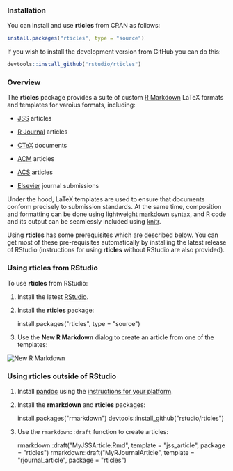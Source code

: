 
### Installation

You can install and use **rticles** from CRAN as follows:

```r
install.packages("rticles", type = "source")
```

If you wish to install the development version from GitHub you can do this:

```r
devtools::install_github("rstudio/rticles")
```


### Overview

The **rticles** package provides a suite of custom [R Markdown](http://rmarkdown.rstudio.com) LaTeX formats and templates for varoius formats, including:

- [JSS](http://www.jstatsoft.org/) articles

- [R Journal](http://journal.r-project.org/) articles

- [CTeX](http://ctex.org) documents

- [ACM](http://www.acm.org/) articles

- [ACS](http://pubs.acs.org/) articles

- [Elsevier](https://www.elsevier.com) journal submissions

Under the hood, LaTeX templates are used to ensure that documents conform precisely to submission standards. At the same time, composition and formatting can be done using lightweight [markdown](http://rmarkdown.rstudio.com/authoring_basics.html) syntax, and R code and its output can be seamlessly included using [knitr](http://yihui.name/knitr/).

Using **rticles** has some prerequisites which are described below. You can get most of these pre-requisites automatically by installing the latest release of RStudio (instructions for using **rticles** without RStudio are also provided).

### Using rticles from RStudio

To use **rticles** from RStudio:

1) Install the latest [RStudio](http://www.rstudio.com/products/rstudio/download/).

2) Install the **rticles** package: 
    
    install.packages("rticles", type = "source")
    
3) Use the **New R Markdown** dialog to create an article from one of the templates:

 ![New R Markdown](http://rmarkdown.rstudio.com/images/new_r_markdown.png)
    
    
### Using rticles outside of RStudio

1) Install [pandoc](http://johnmacfarlane.net/pandoc/) using the [instructions for your platform](https://github.com/rstudio/rmarkdown/blob/master/PANDOC.md).

2) Install the **rmarkdown** and **rticles** packages:

    
    install.packages("rmarkdown")
    devtools::install_github("rstudio/rticles")
    
    
3) Use the `rmarkdown::draft` function to create articles:

    
    rmarkdown::draft("MyJSSArticle.Rmd", template = "jss_article", package = "rticles")
    rmarkdown::draft("MyRJournalArticle", template = "rjournal_article", package = "rticles")
    

